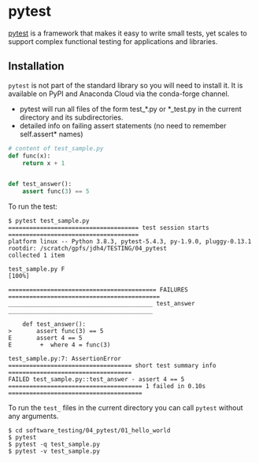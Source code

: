# pytest

[pytest](https://docs.pytest.org/en/stable/) is a framework that makes it easy to write small tests, yet scales to support complex functional testing for applications and libraries.

## Installation

`pytest` is not part of the standard library so you will need to install it. It is available on PyPI and Anaconda Cloud via the conda-forge channel.

* pytest will run all files of the form test_*.py or *_test.py in the current directory and its subdirectories.
* detailed info on failing assert statements (no need to remember self.assert* names)

```python
# content of test_sample.py
def func(x):
    return x + 1


def test_answer():
    assert func(3) == 5
```

To run the test:

```
$ pytest test_sample.py 
===================================== test session starts =====================================
platform linux -- Python 3.8.3, pytest-5.4.3, py-1.9.0, pluggy-0.13.1
rootdir: /scratch/gpfs/jdh4/TESTING/04_pytest
collected 1 item                                                                              

test_sample.py F                                                                        [100%]

========================================== FAILURES ===========================================
_________________________________________ test_answer _________________________________________

    def test_answer():
>       assert func(3) == 5
E       assert 4 == 5
E        +  where 4 = func(3)

test_sample.py:7: AssertionError
=================================== short test summary info ===================================
FAILED test_sample.py::test_answer - assert 4 == 5
====================================== 1 failed in 0.10s ======================================
```

To run the `test_` files in the current directory you can call `pytest` without any arguments.

```
$ cd software_testing/04_pytest/01_hello_world
$ pytest
$ pytest -q test_sample.py
$ pytest -v test_sample.py
```
